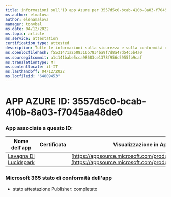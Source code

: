 ```yaml
---
title: informazioni sull'ID app Azure per 3557d5c0-bcab-410b-8a03-f7045aa48de0
ms.author: elmalova
author: elenamalova
manager: tonybal
ms.date: 04/12/2022
ms.topic: article
ms.service: attestation
certification_type: attested
description: Tutte le informazioni sulla sicurezza e sulla conformità disponibili per 3557d5c0-bcab-410b-8a03-f7045aa48de0.
ms.openlocfilehash: f5531471a2508316b7834ba9f7d8a47d54c5b4a0
ms.sourcegitcommit: a1c141babe5cca98683ce1378f956c5955fb9caf
ms.translationtype: MT
ms.contentlocale: it-IT
ms.lasthandoff: 04/12/2022
ms.locfileid: "64809453"
---
```

# <a name="azure-app-id-3557d5c0-bcab-410b-8a03-f7045aa48de0"></a>APP AZURE ID: 3557d5c0-bcab-410b-8a03-f7045aa48de0


### <a name="apps-associated-with-this-id"></a>App associate a questo ID:
| **Nome dell'app** | **Certificata** | **Visualizzazione in AppSource** |
|--------------|---------------|-----------------------|
| [Lavagna Di Lucidspark](../forward/WA200002583.md) |  | [https://appsource.microsoft.com/product/office/WA200002583](https://appsource.microsoft.com/product/office/WA200002583) |

### <a name="microsoft-365-app-compliance-status"></a>Microsoft 365 stato di conformità dell'app
- stato attestazione Publisher: completato
